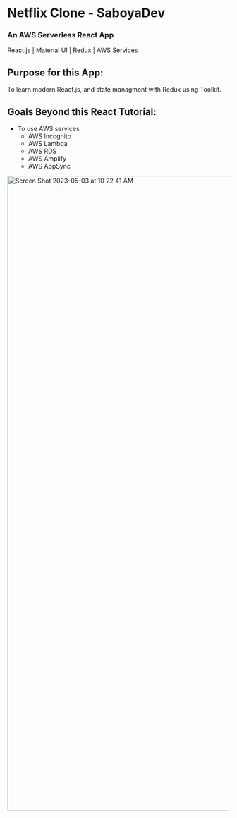 # Netflix Clone - SaboyaDev
### An AWS Serverless React App
React.js | Material UI | Redux | AWS Services

## Purpose for this App:

To learn modern React.js, and state managment with Redux using Toolkit.

## Goals Beyond this React Tutorial:
- To use AWS services
  - AWS Incognito
  - AWS Lambda
  - AWS RDS
  - AWS Amplify
  - AWS AppSync
  
  
<img width="1440" alt="Screen Shot 2023-05-03 at 10 22 41 AM" src="https://user-images.githubusercontent.com/16430662/235944882-f57d7692-1aba-4750-8ef4-faaa04791ad8.png">
